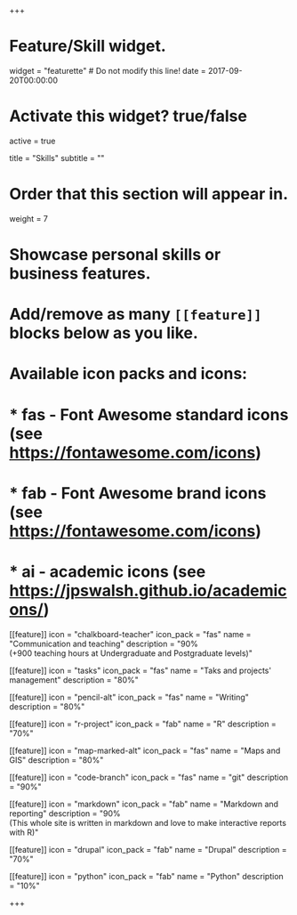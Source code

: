+++
# Feature/Skill widget.
widget = "featurette"  # Do not modify this line!
date = 2017-09-20T00:00:00

# Activate this widget? true/false
active = true

title = "Skills"
subtitle = ""

# Order that this section will appear in.
weight = 7

# Showcase personal skills or business features.
#
# Add/remove as many `[[feature]]` blocks below as you like.
#
# Available icon packs and icons:
# * fas - Font Awesome standard icons (see https://fontawesome.com/icons)
# * fab - Font Awesome brand icons (see https://fontawesome.com/icons)
# * ai - academic icons (see https://jpswalsh.github.io/academicons/)

[[feature]]
  icon = "chalkboard-teacher"
  icon_pack = "fas"
  name = "Communication and teaching"
  description = "90% <br>(+900 teaching hours at Undergraduate and Postgraduate levels)"

[[feature]]
  icon = "tasks"
  icon_pack = "fas"
  name = "Taks and projects' management"
  description = "80%"

[[feature]]
  icon = "pencil-alt"
  icon_pack = "fas"
  name = "Writing"
  description = "80%"

[[feature]]
  icon = "r-project"
  icon_pack = "fab"
  name = "R"
  description = "70%"

[[feature]]
  icon = "map-marked-alt"
  icon_pack = "fas"
  name = "Maps and GIS"
  description = "80%"

[[feature]]
  icon = "code-branch"
  icon_pack = "fas"
  name = "git"
  description = "90%"

[[feature]]
  icon = "markdown"
  icon_pack = "fab"
  name = "Markdown and reporting"
  description = "90% <br> (This whole site is written in markdown and love to make interactive reports with R)"

[[feature]]
  icon = "drupal"
  icon_pack = "fab"
  name = "Drupal"
  description = "70%"

[[feature]]
  icon = "python"
  icon_pack = "fab"
  name = "Python"
  description = "10%"

+++
